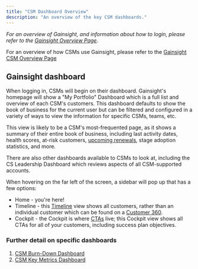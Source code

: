 ```yaml
---
title: "CSM Dashboard Overview"
description: "An overview of the key CSM dashboards."
---
```


*For an overview of Gainsight, and information about how to login, please refer to the [Gainsight Overview Page](/handbook/sales/gainsight/).*

For an overview of how CSMs use Gainsight, please refer to the [Gainsight CSM Overview Page](/handbook/customer-success/csm/gainsight)

## Gainsight dashboard

When logging in, CSMs will begin on their dashboard. Gainsight's homepage will show a "My Portfolio" Dashboard which is a full list and overview of each CSM's customers. This dashboard defaults to show the book of business for the current user but can be filtered and configured in a variety of ways to view the information for specific CSMs, teams, etc.

This view is likely to be a CSM's most-frequented page, as it shows a summary of their entire book of business, including last activity dates, health scores, at-risk customers, [upcoming renewals](/handbook/customer-success/csm/renewals/), stage adoption statistics, and more.

There are also other dashboards available to CSMs to look at, including the CS Leadership Dashboard which reviews aspects of all CSM-supported accounts.

When hovering on the far left of the screen, a sidebar will pop up that has a few options:

- Home - you're here!
- Timeline - this [Timeline](/handbook/customer-success/csm/gainsight/timeline/#timeline-view) view shows all customers, rather than an individual customer which can be found on a [Customer 360](/handbook/customer-success/csm/gainsight/#customer-360).
- Cockpit - the Cockpit is where [CTAs](/handbook/customer-success/csm/gainsight/ctas/) live; this Cockpit view shows all CTAs for all of your customers, including success plan objectives.

### Further detail on specific dashboards

1. [CSM Burn-Down Dashboard](/handbook/customer-success/csm/gainsight/dashboards/#csm-burn-down-dashboard)
1. [CSM Key Metrics Dashboard](/handbook/customer-success/csm/gainsight/dashboards/#csm-key-metrics-dashboard)

